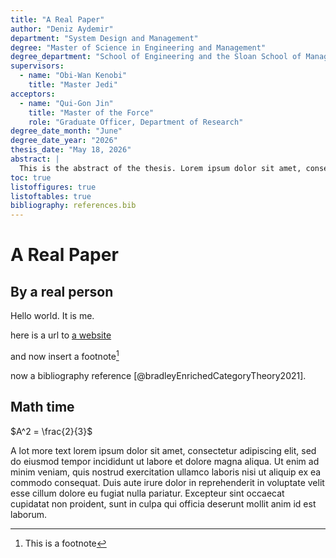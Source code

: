 ```yaml
---
title: "A Real Paper"
author: "Deniz Aydemir"
department: "System Design and Management"
degree: "Master of Science in Engineering and Management"
degree_department: "School of Engineering and the Sloan School of Management"
supervisors:
  - name: "Obi-Wan Kenobi"
    title: "Master Jedi"
acceptors:
  - name: "Qui-Gon Jin"
    title: "Master of the Force"
    role: "Graduate Officer, Department of Research"
degree_date_month: "June"
degree_date_year: "2026"
thesis_date: "May 18, 2026"
abstract: |
  This is the abstract of the thesis. Lorem ipsum dolor sit amet, consectetur adipiscing elit, sed do eiusmod tempor incididunt ut labore et dolore magna aliqua. Ut enim ad minim veniam, quis nostrud exercitation ullamco laboris nisi ut aliquip ex ea commodo consequat. Duis aute irure dolor in reprehenderit in voluptate velit esse cillum dolore eu fugiat nulla pariatur. Excepteur sint occaecat cupidatat non proident, sunt in culpa qui officia deserunt mollit anim id est laborum.
toc: true
listoffigures: true
listoftables: true
bibliography: references.bib
---
```


# A Real Paper
## By a real person

Hello world. It is me.


here is a url to [a website](https://test.com/)


and now insert a footnote[^1]


now a bibliography reference [@bradleyEnrichedCategoryTheory2021].

## Math time

$A^2 = \frac{2}{3}$


A lot more text lorem ipsum dolor sit amet, consectetur adipiscing elit, sed do eiusmod tempor incididunt ut labore et dolore magna aliqua. Ut enim ad minim veniam, quis nostrud exercitation ullamco laboris nisi ut aliquip ex ea commodo consequat. Duis aute irure dolor in reprehenderit in voluptate velit esse cillum dolore eu fugiat nulla pariatur. Excepteur sint occaecat cupidatat non proident, sunt in culpa qui officia deserunt mollit anim id est laborum.

[^1]: This is a footnote
